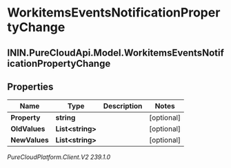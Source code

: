 # WorkitemsEventsNotificationPropertyChange

## ININ.PureCloudApi.Model.WorkitemsEventsNotificationPropertyChange

## Properties

|Name | Type | Description | Notes|
|------------ | ------------- | ------------- | -------------|
| **Property** | **string** |  | [optional] |
| **OldValues** | **List&lt;string&gt;** |  | [optional] |
| **NewValues** | **List&lt;string&gt;** |  | [optional] |



_PureCloudPlatform.Client.V2 239.1.0_
